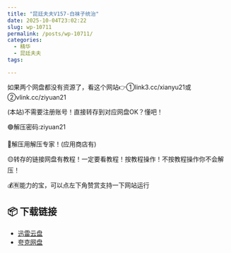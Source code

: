 ```yaml
---
title: "昆廷夫夫V157-白袜子统治"
date: 2025-10-04T23:02:22
slug: wp-10711
permalink: /posts/wp-10711/
categories:
  - 精华
  - 昆廷夫夫
tags:

---
```


如果两个网盘都没有资源了，看这个网站👉①link3.cc/xianyu21或②vlink.cc/ziyuan21

(本站)不需要注册账号！直接转存到对应网盘OK？懂吧！

🟢解压密码:ziyuan21

🔵解压用解压专家！(应用商店有)

🟡转存的链接网盘有教程！一定要看教程！按教程操作！不按教程操作你不会解压！

💰🈶能力的宝，可以点左下角赞赏支持一下网站运行

## 📦 下载链接
- [迅雷云盘](https://blziyuan21.com/pay-download/10711?key=b1832e02e1&down_id=0)
- [夸克网盘](https://blziyuan21.com/pay-download/10711?key=b1832e02e1&down_id=1)

